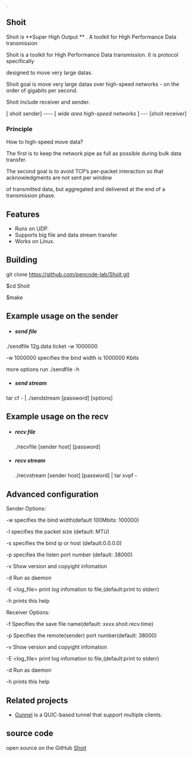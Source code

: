 <img src="http://pencode.net/default.png" alt="logo" style="zoom:12%;" /> 

## Shoit

Shoit is **Super High Output ** . A toolkit for High Performance Data transmission

Shoit is a  toolkit  for High Performance Data transmission. It is protocol specifically 

designed to move very large datas.

Shoit  goal is move very large datas over  high-speed networks - on the order of gigabits per second. 

Shoit include receiver and sender.  

[ shoit sender] ---- [ *wide area high-speed networks* ] --- [shoit receiver]



### Principle

How to high-speed  move data?

The first is to keep the network pipe as full as possible during bulk data transfer. 

The second goal is to avoid TCP’s per-packet interaction so that acknowledgments are not sent per window 

of transmitted data, but aggregated and delivered at the end of a transmission phase.



## Features

- Runs on UDP.  
- Supports big file and data stream transfer
- Works on Linux.



## Building

git clone https://github.com/pencode-lab/Shoit.git

$cd Shoit 

$make





## Example usage on the sender

- ##### send file 

./sendfile 12g.data ticket -w 1000000

-w 1000000  specifies the bind width is 1000000 Kbits

more options run ./sendfile -h

- ##### send stream

 tar cf - <send file>| ./sendstream [password] [options]



## Example usage on the recv

- ##### recv file

  ./recvfile [sender host] [password]

- ##### recv stream

  ./recvstream  [sender host] [password] | tar xvpf -



## Advanced configuration

Sender Options:

  -w <Kbps>         specifies the bind width(default 100Mbits: 100000)

  -l <Bytes>        specifies the packet size (default: MTU)

  -s <bind server>  specifies the bind ip or host (default:0.0.0.0)

  -p <number>       specifies the listen port number (default: 38000)

  -v                Show version and copyight infomation

  -d                Run as daemon

  -E <log_file>     print log infomation to file,(default:print to stderr)

  -h                prints this help



Receiver Options:

  -f <fileName> Specifies the save file name(default: xxxx.shoit.recv.time)

  -p <number>   Specifies the remote(sender) port number(default: 38000)

  -v            Show version and copyight infomation

  -E <log_file> print log infomation to file,(default:print to stderr)

  -d            Run as daemon

  -h            prints this help





## Related projects

- [Gunnel](http://pencode.net/Gunnel.html) is a QUIC-based tunnel that support multiple clients.

  
  
  

## source code

open source on the GitHub [Shoit](https://github.com/pencode-lab/Shoit)



